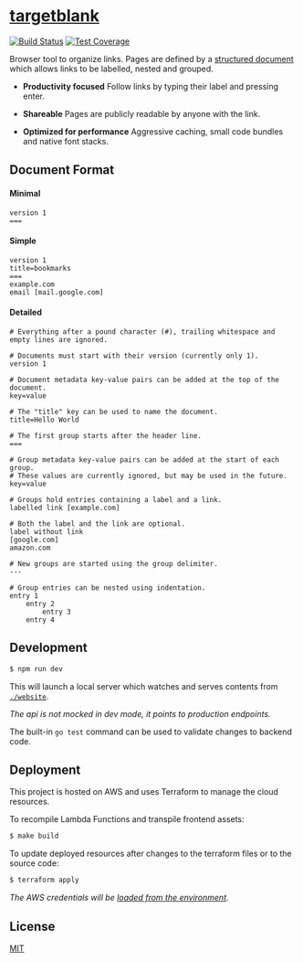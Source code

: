<!--

TODO
- take application secrets from environment
- remove cmd directory
- scroll area in editor
- continuous deployment (github actions?)

-->

# [targetblank](https://targetblank.org)

[![Build Status](https://travis-ci.org/g-harel/targetblank.svg?branch=master)](https://travis-ci.org/g-harel/targetblank)
[![Test Coverage](https://img.shields.io/codecov/c/github/g-harel/targetblank.svg)](https://codecov.io/gh/g-harel/targetblank)

Browser tool to organize links. Pages are defined by a [structured document](#document-format) which allows links to be labelled, nested and grouped.

- **Productivity focused** Follow links by typing their label and pressing enter.

- **Shareable** Pages are publicly readable by anyone with the link.

- **Optimized for performance** Aggressive caching, small code bundles and native font stacks.

## Document Format

#### Minimal

```shell
version 1
===
```

#### Simple

```shell
version 1
title=bookmarks
===
example.com
email [mail.google.com]
```

#### Detailed

```shell
# Everything after a pound character (#), trailing whitespace and empty lines are ignored.

# Documents must start with their version (currently only 1).
version 1

# Document metadata key-value pairs can be added at the top of the document.
key=value

# The "title" key can be used to name the document.
title=Hello World

# The first group starts after the header line.
===

# Group metadata key-value pairs can be added at the start of each group.
# These values are currently ignored, but may be used in the future.
key=value

# Groups hold entries containing a label and a link.
labelled link [example.com]

# Both the label and the link are optional.
label without link
[google.com]
amazon.com

# New groups are started using the group delimiter.
---

# Group entries can be nested using indentation.
entry 1
    entry 2
        entry 3
    entry 4
```

## Development

```bash
$ npm run dev
```

This will launch a local server which watches and serves contents from [`./website`](./website).

_The api is not mocked in dev mode, it points to production endpoints._

The built-in `go test` command can be used to validate changes to backend code.

## Deployment

This project is hosted on AWS and uses Terraform to manage the cloud resources.

To recompile Lambda Functions and transpile frontend assets:

```bash
$ make build
```

To update deployed resources after changes to the terraform files or to the source code:

```bash
$ terraform apply
```

_The AWS credentials will be [loaded from the environment](https://www.terraform.io/docs/providers/aws/#environment-variables)._

## License

[MIT](./LICENSE)

<!--

endpoints (/api/v1..)
- authenticate per page  (POST   /auth/:address        password)
- change page password   (PUT    /auth/:address [auth] password)
- reset page password    (DELETE /auth/:address        email   )
- create new page        (POST   /page                 email   )
- validate page document (POST   /page/validate        doc     )
- fetch page             (GET    /page/:address [auth]         )
- edit page document     (PUT    /page/:address [auth] data    )

dynamodb schema {
    addr: string (6 alphanumeric chars),
    document: string
    email: string (hashed),
    password: string (hashed),
    published: bool,
}

links
- https://undraw.co/illustrations
- https://gauger.io/fonticon/
- http://www.alexedwards.net/blog/serverless-api-with-go-and-aws-lambda
- https://github.com/nzoschke/gofaas
- https://read.acloud.guru/how-to-keep-your-lambda-functions-warm-9d7e1aa6e2f0
- https://gist.github.com/prwhite/8168133
- https://docs.aws.amazon.com/amazondynamodb/latest/developerguide/bp-general-nosql-design.html
- https://scene-si.org/2018/05/08/protecting-api-access-with-jwt/
- https://www.terraform.io/docs/providers/aws/guides/serverless-with-aws-lambda-and-api-gateway.html
- https://github.com/hashicorp/best-practices/tree/master/terraform

-->

